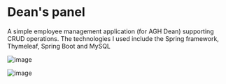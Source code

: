 # Dean's panel

A simple employee management application (for AGH Dean) supporting CRUD operations. The technologies I used include the Spring framework, Thymeleaf,  Spring Boot and MySQL

![image](https://github.com/Vemtor/deans-panel/assets/20191221/1b1dfae5-0724-4640-9d53-ef04221206a3)


![image](https://github.com/Vemtor/deans-panel/assets/20191221/2e91f437-e788-4f11-b17e-0d5cc84fa2d8)

